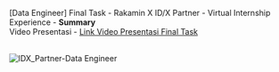 [Data Engineer] Final Task - Rakamin X ID/X Partner - Virtual Internship Experience - **Summary**<br>
Video Presentasi - <a href="https://drive.google.com/file/d/1ai8aZw6G733NQg5OPL8W6_41WS_l_5i6/view?usp=sharing">Link Video Presentasi Final Task</a><br><br>

![IDX_Partner-Data Engineer](https://github.com/raihankemmy/IDX_Partners-Data_Engineer/assets/60603057/623c37ab-7ab1-4aa1-ba4d-703d7464ba48)

